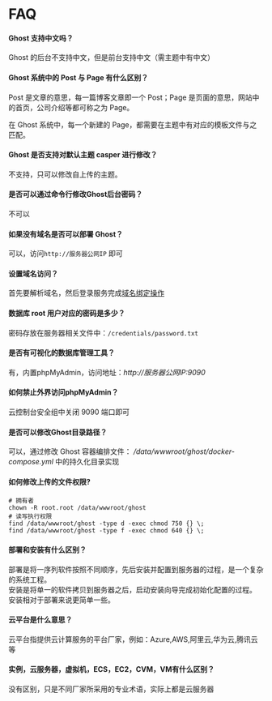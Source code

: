 # FAQ

#### Ghost 支持中文吗？

Ghost 的后台不支持中文，但是前台支持中文（需主题中有中文）

#### Ghost 系统中的 Post 与 Page 有什么区别？

Post 是文章的意思，每一篇博客文章即一个 Post；Page 是页面的意思，网站中的首页，公司介绍等都可称之为 Page。  

在 Ghost 系统中，每一个新建的 Page，都需要在主题中有对应的模板文件与之匹配。

#### Ghost 是否支持对默认主题 casper 进行修改？

不支持，只可以修改自上传的主题。

#### 是否可以通过命令行修改Ghost后台密码？

不可以

#### 如果没有域名是否可以部署 Ghost？

可以，访问`http://服务器公网IP` 即可

#### 设置域名访问？

首先要解析域名，然后登录服务完成[域名绑定操作](/zh/solution-more.md#域名绑定)

#### 数据库 root 用户对应的密码是多少？

密码存放在服务器相关文件中：`/credentials/password.txt`

#### 是否有可视化的数据库管理工具？

有，内置phpMyAdmin，访问地址：*http://服务器公网IP:9090*

#### 如何禁止外界访问phpMyAdmin？

云控制台安全组中关闭 9090 端口即可

#### 是否可以修改Ghost目录路径？

可以，通过修改 Ghost 容器编排文件： */data/wwwroot/ghost/docker-compose.yml* 中的持久化目录实现

#### 如何修改上传的文件权限?

```shell
# 拥有者
chown -R root.root /data/wwwroot/ghost
# 读写执行权限
find /data/wwwroot/ghost -type d -exec chmod 750 {} \;
find /data/wwwroot/ghost -type f -exec chmod 640 {} \;
```

#### 部署和安装有什么区别？

部署是将一序列软件按照不同顺序，先后安装并配置到服务器的过程，是一个复杂的系统工程。  
安装是将单一的软件拷贝到服务器之后，启动安装向导完成初始化配置的过程。  
安装相对于部署来说更简单一些。 

#### 云平台是什么意思？

云平台指提供云计算服务的平台厂家，例如：Azure,AWS,阿里云,华为云,腾讯云等

#### 实例，云服务器，虚拟机，ECS，EC2，CVM，VM有什么区别？

没有区别，只是不同厂家所采用的专业术语，实际上都是云服务器